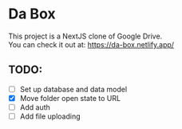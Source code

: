 # Da Box

This project is a NextJS clone of Google Drive.  
You can check it out at: https://da-box.netlify.app/

## TODO:

- [ ] Set up database and data model
- [x] Move folder open state to URL
- [ ] Add auth
- [ ] Add file uploading

